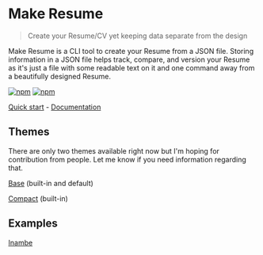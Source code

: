 # Make Resume

> Create your Resume/CV yet keeping data separate from the design

Make Resume is a CLI tool to create your Resume from a JSON file. Storing information in a JSON file helps track, compare, and version your Resume as it's just a file with some readable text on it and one command away from a beautifully designed Resume.

[![npm](https://img.shields.io/npm/v/make-resume)](https://www.npmjs.com/package/make-resume)
[![npm](https://img.shields.io/npm/dw/make-resume)](https://www.npmjs.com/package/make-resume)

[Quick start](https://make-resume.github.io/#/quick-start) - [Documentation](https://make-resume.github.io)

## Themes

There are only two themes available right now but I'm hoping for contribution from people. Let me know if you need information regarding that.

[Base](http://github.com/make-resume/theme-base) (built-in and default)

[Compact](http://github.com/make-resume/theme-compact) (built-in)

## Examples

[Inambe](https://cv.inambe.dev/)
